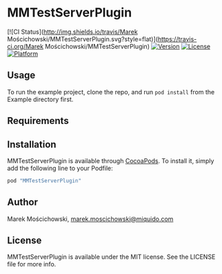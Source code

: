 # MMTestServerPlugin

[![CI Status](http://img.shields.io/travis/Marek Mościchowski/MMTestServerPlugin.svg?style=flat)](https://travis-ci.org/Marek Mościchowski/MMTestServerPlugin)
[![Version](https://img.shields.io/cocoapods/v/MMTestServerPlugin.svg?style=flat)](http://cocoapods.org/pods/MMTestServerPlugin)
[![License](https://img.shields.io/cocoapods/l/MMTestServerPlugin.svg?style=flat)](http://cocoapods.org/pods/MMTestServerPlugin)
[![Platform](https://img.shields.io/cocoapods/p/MMTestServerPlugin.svg?style=flat)](http://cocoapods.org/pods/MMTestServerPlugin)

## Usage

To run the example project, clone the repo, and run `pod install` from the Example directory first.

## Requirements

## Installation

MMTestServerPlugin is available through [CocoaPods](http://cocoapods.org). To install
it, simply add the following line to your Podfile:

```ruby
pod "MMTestServerPlugin"
```

## Author

Marek Mościchowski, marek.moscichowski@miquido.com

## License

MMTestServerPlugin is available under the MIT license. See the LICENSE file for more info.
